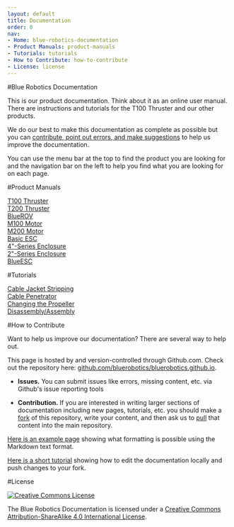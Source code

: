 ```yaml
---
layout: default
title: Documentation
order: 0
nav:
- Home: blue-robotics-documentation
- Product Manuals: product-manuals
- Tutorials: tutorials
- How to Contribute: how-to-contribute
- License: license
---
```


#Blue Robotics Documentation

This is our product documentation. Think about it as an online user manual. There are instructions and tutorials for the T100 Thruster and our other products.

We do our best to make this documentation as complete as possible but you can [contribute, point out errors, and make suggestions](#how-to-contribute) to help us improve the documentation.

You can use the menu bar at the top to find the product you are looking for and the navigation bar on the left to help you find what you are looking for on each page.

#Product Manuals

<div class="row">
  <div class="col-sm-4 col-md-4"> 
  	<div class="tile" style="background-image:url(/assets/images/documentation/thruster-2.png)">
  		<a href="/thrusters/">T100 Thruster <i class="fa fa-chevron-circle-right"></i></a>
  	</div>
  </div>
  <div class="col-sm-4 col-md-4">
  	<div class="tile" style="background-image:url(/assets/images/documentation/t200-1.png)">
  		<a href="/thrusters/t200/">T200 Thruster <i class="fa fa-chevron-circle-right"></i></a>
  	</div>
  </div>
  <div class="col-sm-4 col-md-4">
  	<div class="tile" style="background-image:url(/assets/images/documentation/kit-2.png)">
  		<a href="/bluerov/">BlueROV <i class="fa fa-chevron-circle-right"></i></a>
  	</div>
  </div>
</div>
<div class="row">
  <div class="col-sm-4 col-md-4">
  	<div class="tile" style="background-image:url(/assets/images/documentation/top-3.png)">
  		<a href="/thrusters/motors/">M100 Motor <i class="fa fa-chevron-circle-right"></i></a>
  	</div>
  </div>
  <div class="col-sm-4 col-md-4">
  	<div class="tile" style="background-image:url(/assets/images/documentation/m200-1.png)">
  		<a href="/thrusters/motors/m200">M200 Motor <i class="fa fa-chevron-circle-right"></i></a>
  	</div>
  </div>
  <div class="col-sm-4 col-md-4">
  	<div class="tile" style="background-image:url(/assets/images/documentation/besc-2.png)">
  		<a href="/besc/">Basic ESC <i class="fa fa-chevron-circle-right"></i></a>
  	</div>
  </div>
</div>
<div class="row">
  <div class="col-sm-4 col-md-4">
  	<div class="tile" style="background-image:url(/assets/images/documentation/assem-4in.png)">
  		<a href="/watertight-enclosures/4-series/">4"-Series Enclosure <i class="fa fa-chevron-circle-right"></i></a>
  	</div>
  </div>
  <div class="col-sm-4 col-md-4">
  	<div class="tile" style="background-image:url(/assets/images/documentation/assem-2in.png)">
  		<a href="/watertight-enclosures/2-series/">2"-Series Enclosure <i class="fa fa-chevron-circle-right"></i></a>
  	</div>
  </div>
  <div class="col-sm-4 col-md-4">
  	<div class="tile" style="background-image:url(/assets/images/documentation/blueesc-inside.jpg)">
  		<a href="/bluesc/">BlueESC <i class="fa fa-chevron-circle-right"></i></a>
  	</div>
  </div>
</div>

#Tutorials

<div class="row">
  <div class="col-sm-4 col-md-4">
    <div class="tile" style="background-image:url(/assets/images/tutorials/wire-stripping/wire-strip-7.png)">
      <a href="/tutorials/cable-stripping/">Cable Jacket Stripping <i class="fa fa-chevron-circle-right"></i></a>
    </div>
  </div>
  <div class="col-sm-4 col-md-4">
    <div class="tile" style="background-image:url(/assets/images/tutorials/cable-penetrator/step-5.png)">
      <a href="/tutorials/cable-penetrator/">Cable Penetrator <i class="fa fa-chevron-circle-right"></i></a>
    </div>
  </div>
  <div class="col-sm-4 col-md-4">
    <div class="tile" style="background-image:url(/assets/images/tutorials/changing-a-propeller/propeller-3.png)">
      <a href="/tutorials/changing-the-propeller/">Changing the Propeller <i class="fa fa-chevron-circle-right"></i></a>
    </div>
  </div>
</div>
<div class="row">
  <div class="col-sm-4 col-md-4">
    <div class="tile" style="background-image:url(/assets/images/tutorials/disassembly/disassembly-2.png)">
      <a href="/tutorials/disassembly-assembly/">Disassembly/Assembly <i class="fa fa-chevron-circle-right"></i></a>
    </div>
  </div>
</div>

#How to Contribute

Want to help us improve our documentation? There are several way to help out.

This page is hosted by and version-controlled through Github.com. Check out the repository here: [github.com/bluerobotics/bluerobotics.github.io](http://github.com/bluerobotics/bluerobotics.github.io).

* **Issues.** You can submit issues like errors, missing content, etc. via Github's issue reporting tools

* **Contribution.** If you are interested in writing larger sections of documentation including new pages, tutorials, etc. you should make a [fork](https://github.com/bluerobotics/bluerobotics.github.io) of this repository, write your content, and then ask us to [pull](https://github.com/bluerobotics/bluerobotics.github.io/pulls) that content into the main repository.

[Here is an example page](/example/) showing what formatting is possible using the Markdown text format.

[Here is a short tutorial](/jekyll-tutorial/) showing how to edit the documentation locally and push changes to your fork.

#License

[<img alt="Creative Commons License" style="border-width:0" src="https://i.creativecommons.org/l/by-sa/4.0/88x31.png" />](http://creativecommons.org/licenses/by-sa/4.0/)

The Blue Robotics Documentation is licensed under a [Creative Commons Attribution-ShareAlike 4.0 International License](http://creativecommons.org/licenses/by-sa/4.0/).